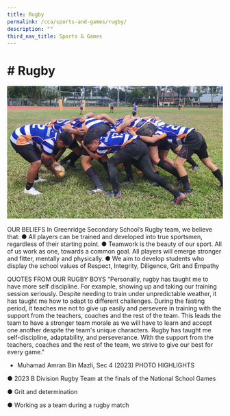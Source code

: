 ```yaml
---
title: Rugby
permalink: /cca/sports-and-games/rugby/
description: ""
third_nav_title: Sports & Games
---
```

# **# Rugby**


![](/images/RUGBY/rugby-1.jpeg)



OUR BELIEFS
In Greenridge Secondary School’s Rugby team, we believe that:
●	All players can be trained and developed into true sportsmen, regardless of their starting point.
●	Teamwork is the beauty of our sport. All of us work as one, towards a common goal. All players will emerge stronger and fitter, mentally and physically.
●	We aim to develop students who display the school values of Respect, Integrity, Diligence, Grit and Empathy

QUOTES FROM OUR RUGBY BOYS 
“Personally, rugby has taught me to have more self discipline. For example, showing up and taking our training session seriously. Despite needing to train under unpredictable weather, it has taught me how to adapt to different challenges. During the fasting period, it teaches me not to give up easily and persevere in training with the support from the teachers, coaches and the rest of the team. This leads the team to have a stronger team morale as we will have to learn and accept one another despite the team's unique characters. Rugby has taught me self-discipline, adaptability, and perseverance. With the support from the teachers, coaches and the rest of the team, we strive to give our best for every game." 
- Muhamad Amran Bin Mazli, Sec 4 (2023)
PHOTO HIGHLIGHTS

●	2023 B Division Rugby Team at the finals of the National School Games

●	Grit and determination

●	Working as a team during a rugby match

